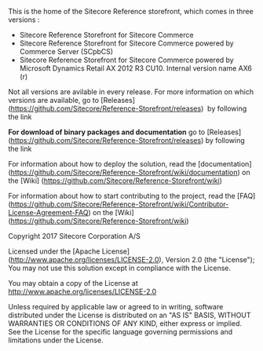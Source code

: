 This is the home of the Sitecore Reference storefront, which comes in three versions :
- Sitecore Reference Storefront for Sitecore Commerce
- Sitecore Reference Storefront for Sitecore Commerce powered by Commerce Server (SCpbCS)
- Sitecore Reference Storefront for Sitecore Commerce powered by Microsoft Dynamics Retail AX 2012 R3 CU10. Internal version name AX6 (r)

Not all versions are avilable in every release. For more information on which versions are available, go to [Releases] (https://github.com/Sitecore/Reference-Storefront/releases)  by following the link

**For download of binary packages and documentation** go to [Releases] (https://github.com/Sitecore/Reference-Storefront/releases)  by following the link

For information about how to deploy the solution, read the [documentation] (https://github.com/Sitecore/Reference-Storefront/wiki/documentation) on the [Wiki] (https://github.com/Sitecore/Reference-Storefront/wiki)  

For information about how to start contributing to the project, read the [FAQ] (https://github.com/Sitecore/Reference-Storefront/wiki/Contributor-License-Agreement-FAQ) on the [Wiki] (https://github.com/Sitecore/Reference-Storefront/wiki) 


Copyright 2017 Sitecore Corporation A/S

Licensed under the [Apache License] (http://www.apache.org/licenses/LICENSE-2.0), Version 2.0 (the "License");
You may not use this solution except in compliance with the License.

You may obtain a copy of the License at http://www.apache.org/licenses/LICENSE-2.0

Unless required by applicable law or agreed to in writing, software distributed under the License is distributed on an "AS IS" BASIS, WITHOUT WARRANTIES OR CONDITIONS OF ANY KIND, either express or implied.
See the License for the specific language governing permissions and limitations under the License.


